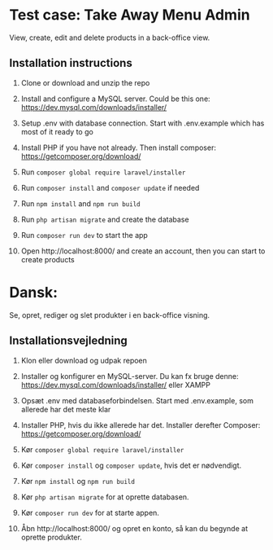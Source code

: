 # Test case: Take Away Menu Admin

View, create, edit and delete products in a back-office view.

## Installation instructions

1. Clone or download and unzip the repo

2. Install and configure a MySQL server. Could be this one: https://dev.mysql.com/downloads/installer/

3. Setup .env with database connection. Start with .env.example which has most of it ready to go

4. Install PHP if you have not already. Then install composer: https://getcomposer.org/download/

5. Run `composer global require laravel/installer`

6. Run `composer install` and `composer update` if needed

7. Run `npm install` and `npm run build`

8. Run `php artisan migrate` and create the database

9. Run `composer run dev` to start the app

10. Open http://localhost:8000/ and create an account, then you can start to create products

# Dansk:

Se, opret, rediger og slet produkter i en back-office visning.

## Installationsvejledning

1. Klon eller download og udpak repoen

2. Installer og konfigurer en MySQL-server. Du kan fx bruge denne: https://dev.mysql.com/downloads/installer/ eller XAMPP

3. Opsæt .env med databaseforbindelsen. Start med .env.example, som allerede har det meste klar

4. Installer PHP, hvis du ikke allerede har det. Installer derefter Composer: https://getcomposer.org/download/

5. Kør `composer global require laravel/installer`

6. Kør `composer install` og `composer update`, hvis det er nødvendigt.

7. Kør `npm install` og `npm run build`

8. Kør `php artisan migrate` for at oprette databasen.

9. Kør `composer run dev` for at starte appen.

10. Åbn http://localhost:8000/ og opret en konto, så kan du begynde at oprette produkter.
